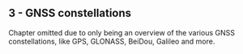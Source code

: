 ## 3 - GNSS constellations

Chapter omitted due to only being an overview of the various GNSS constellations, like GPS, GLONASS, BeiDou, Galileo and more.
